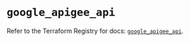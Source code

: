 # `google_apigee_api`

Refer to the Terraform Registry for docs: [`google_apigee_api`](https://registry.terraform.io/providers/hashicorp/google/6.14.0/docs/resources/apigee_api).
